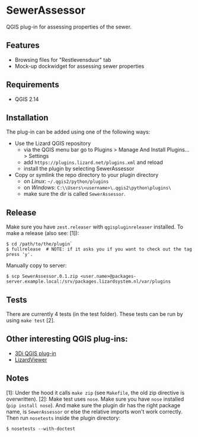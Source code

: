 # SewerAssessor
QGIS plug-in for assessing properties of the sewer.

## Features
* Browsing files for "Restlevensduur" tab
* Mock-up dockwidget for assessing sewer properties

## Requirements
* QGIS 2.14

## Installation
The plug-in can be added using one of the following ways:
* Use the Lizard QGIS repository
  * via the QGIS menu bar go to Plugins > Manage And Install Plugins... > Settings
  * add `https://plugins.lizard.net/plugins.xml` and reload
  * install the plugin by selecting SewerAssessor
* Copy or symlink the repo directory to your plugin directory
  * on *Linux*: `~/.qgis2/python/plugins`
  * on *Windows*: `C:\\Users\<username>\.qgis2\python\plugins\`
  * make sure the dir is called `SewerAssessor`. 

## Release
Make sure you have `zest.releaser` with `qgispluginreleaser` installed. To make a release (also see: [1]):
```
$ cd /path/to/the/plugin`
$ fullrelease  # NOTE: if it asks you if you want to check out the tag press 'y'.
```

Manually copy to server:
```
$ scp SewerAssessor.0.1.zip <user.name>@packages-server.example.local:/srv/packages.lizardsystem.nl/var/plugins
```

## Tests
There are currently 4 tests (in the test folder).
These tests can be run by using `make test` [2].

## Other interesting QGIS plug-ins:
* [3Di QGIS plug-in](https://github.com/nens/threedi-qgis-plugin)
* [LizardViewer](https://github.com/nens/LizardViewer)

## Notes
[1]: Under the hood it calls `make zip` (see `Makefile`, the old zip directive is overwritten).
[2]: Make test uses `nose`. Make sure you have `nose` installed (`pip install nose`). And make sure the plugin dir has the right package name, is `SewerAssessor` or else the relative imports won't work correctly. Then run `nosetests` inside the plugin directory:
```
$ nosetests --with-doctest
```
